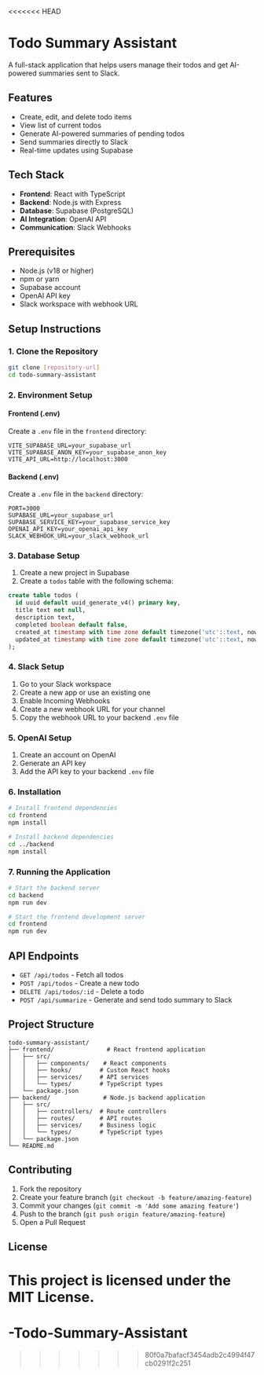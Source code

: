 <<<<<<< HEAD
# Todo Summary Assistant

A full-stack application that helps users manage their todos and get AI-powered summaries sent to Slack.

## Features

- Create, edit, and delete todo items
- View list of current todos
- Generate AI-powered summaries of pending todos
- Send summaries directly to Slack
- Real-time updates using Supabase

## Tech Stack

- **Frontend**: React with TypeScript
- **Backend**: Node.js with Express
- **Database**: Supabase (PostgreSQL)
- **AI Integration**: OpenAI API
- **Communication**: Slack Webhooks

## Prerequisites

- Node.js (v18 or higher)
- npm or yarn
- Supabase account
- OpenAI API key
- Slack workspace with webhook URL

## Setup Instructions

### 1. Clone the Repository

```bash
git clone [repository-url]
cd todo-summary-assistant
```

### 2. Environment Setup

#### Frontend (.env)
Create a `.env` file in the `frontend` directory:
```
VITE_SUPABASE_URL=your_supabase_url
VITE_SUPABASE_ANON_KEY=your_supabase_anon_key
VITE_API_URL=http://localhost:3000
```

#### Backend (.env)
Create a `.env` file in the `backend` directory:
```
PORT=3000
SUPABASE_URL=your_supabase_url
SUPABASE_SERVICE_KEY=your_supabase_service_key
OPENAI_API_KEY=your_openai_api_key
SLACK_WEBHOOK_URL=your_slack_webhook_url
```

### 3. Database Setup

1. Create a new project in Supabase
2. Create a `todos` table with the following schema:
```sql
create table todos (
  id uuid default uuid_generate_v4() primary key,
  title text not null,
  description text,
  completed boolean default false,
  created_at timestamp with time zone default timezone('utc'::text, now()) not null,
  updated_at timestamp with time zone default timezone('utc'::text, now()) not null
);
```

### 4. Slack Setup

1. Go to your Slack workspace
2. Create a new app or use an existing one
3. Enable Incoming Webhooks
4. Create a new webhook URL for your channel
5. Copy the webhook URL to your backend `.env` file

### 5. OpenAI Setup

1. Create an account on OpenAI
2. Generate an API key
3. Add the API key to your backend `.env` file

### 6. Installation

```bash
# Install frontend dependencies
cd frontend
npm install

# Install backend dependencies
cd ../backend
npm install
```

### 7. Running the Application

```bash
# Start the backend server
cd backend
npm run dev

# Start the frontend development server
cd frontend
npm run dev
```

## API Endpoints

- `GET /api/todos` - Fetch all todos
- `POST /api/todos` - Create a new todo
- `DELETE /api/todos/:id` - Delete a todo
- `POST /api/summarize` - Generate and send todo summary to Slack

## Project Structure

```
todo-summary-assistant/
├── frontend/               # React frontend application
│   ├── src/
│   │   ├── components/    # React components
│   │   ├── hooks/        # Custom React hooks
│   │   ├── services/     # API services
│   │   └── types/        # TypeScript types
│   └── package.json
├── backend/               # Node.js backend application
│   ├── src/
│   │   ├── controllers/  # Route controllers
│   │   ├── routes/       # API routes
│   │   ├── services/     # Business logic
│   │   └── types/        # TypeScript types
│   └── package.json
└── README.md
```

## Contributing

1. Fork the repository
2. Create your feature branch (`git checkout -b feature/amazing-feature`)
3. Commit your changes (`git commit -m 'Add some amazing feature'`)
4. Push to the branch (`git push origin feature/amazing-feature`)
5. Open a Pull Request

## License

This project is licensed under the MIT License. 
=======
# -Todo-Summary-Assistant
>>>>>>> 80f0a7bafacf3454adb2c4994f47cb0291f2c251
